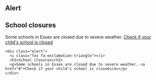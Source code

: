 ## Alert 

<div class="alert">
  <i class="fas fa-exclamation-triangle"></i>
  <h2>School closures</h2>
  <p>Some schools in Essex are closed due to severe weather. <a href="#">Check if your child's school is closed</a></p>
</div>

    <div class="alert">
      <i class="fas fa-exclamation-triangle"></i>
      <h2>School closures</h2>
      <p>Some schools in Essex are closed due to severe weather. <a href="#">Check if your child's school is closed</a></p>
    </div>
